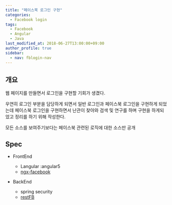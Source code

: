 ```yaml
---
title: "페이스북 로그인 구현"
categories: 
  - Facebook login
tags:
  - Facebook
  - Angular
  - Java
last_modified_at: 2018-06-27T13:00:00+09:00
author_profile: true
sidebar:
  - nav: fblogin-nav
---
```


## 개요

웹 페이지를 만들면서 로그인을 구현할 기회가 생겼다.<br />

우연히 로그인 부분을 담당하게 되면서 일반 로그인과 페이스북 로그인을 구현하게 되었는데 페이스북 로그인을 구현하면서 난관이 찾아와 검색 및 연구를 하며 구현을 하게되었고 정리를 하기 위해 작성한다. <br />

모든 소스를 보여주기보다는 페이스북 관련된 로직에 대한 소스만 공개


## Spec

- FrontEnd
  - Langular :angular5
  - [ngx-facebook]( https://github.com/zyra/ngx-facebook/commit/d5a1061 )

- BackEnd 
  - spring security
  - [restFB](https://restfb.com/)

